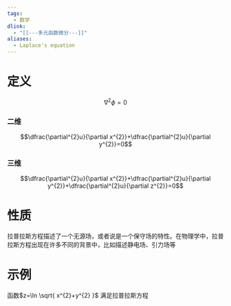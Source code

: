 ```yaml
---
tags:
  - 数学
dlink:
  - "[[---多元函数微分---]]"
aliases:
  - Laplace's equation
---
```

# 定义

$$\nabla^{2}\phi​=0$$

### 二维
$$\dfrac{\partial^{2}u}{\partial x^{2}}+\dfrac{\partial^{2}u}{\partial y^{2}}=0$$
### 三维
$$\dfrac{\partial^{2}u}{\partial x^{2}}+\dfrac{\partial^{2}u}{\partial y^{2}}+\dfrac{\partial^{2}u}{\partial z^{2}}=0$$

# 性质
拉普拉斯方程描述了一个无源场，或者说是一个保守场的特性。在物理学中，拉普拉斯方程出现在许多不同的背景中，比如描述静电场、引力场等

# 示例
函数$z=\ln \sqrt{ x^{2}+y^{2} }$ 满足拉普拉斯方程
